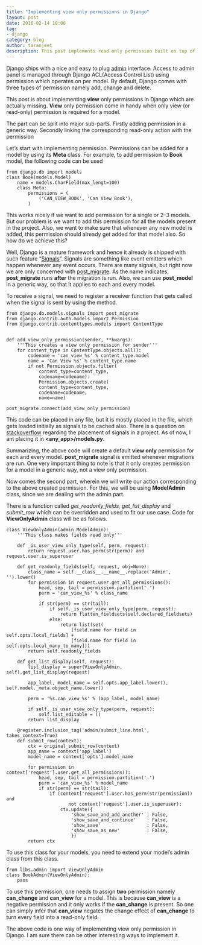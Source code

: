 ```yaml
---
title: "Implementing view only permissions in Django"
layout: post
date: 2016-02-14 10:00
tag:
- django
category: blog
author: taranjeet
description: This post implements read only permission built on top of Django ACL.
---
```


Django ships with a nice and easy to plug [admin](https://docs.djangoproject.com/en/1.11/ref/contrib/admin/) interface. Access to admin panel is managed through Django ACL(Access Control List) using
permission which operates on per model. By default, Django comes with three
types of permission namely add, change and delete.

This post is about implementing **view** only permissions in Django which are
actually missing. **View** only permission come in handy when only view (or read-only)
permission is required for a model.

The part can be split into major sub-parts. Firstly adding permission in a
generic way. Secondly linking the corresponding read-only action with the
permission

Let’s start with implementing permission. Permissions can be added for a model
by using its **Meta** class. For example, to add permission to **Book** model,
the following code can be used


```
from django.db import models
class Book(models.Model)
    name = models.CharField(max_lengt=100)
    class Meta:
        permissions = (
            ('CAN_VIEW_BOOK', 'Can View Book'),
        )

```

This works nicely if we want to add permission for a single or 2–3 models. But
our problem is we want to add this permission for all the models present in the
project. Also, we want to make sure that whenever any new model is added, this
permission should already get added for that model also. So how do we achieve
this?

Well, Django is a mature framework and hence it already is shipped with such
feature “[Signals](https://docs.djangoproject.com/en/1.11/topics/signals/)”.
Signals are something like event emitters which happen whenever any event
occurs. There are many signals, but right now we are only concerned with
[post_migrate](https://docs.djangoproject.com/en/1.11/ref/signals/#post-migrate).
As the name indicates, **post_migrate** runs **after** the migration is run. Also,
we can use **post_model** in a generic way, so that it applies to each and every
model.

To receive a signal, we need to register a receiver function that gets called
when the signal is sent by using the  method.

```
from django.db.models.signals import post_migrate
from django.contrib.auth.models import Permission
from django.contrib.contenttypes.models import ContentType


def add_view_only_permission(sender, **kwargs):
    '''This creates a view only permission for sender'''
    for content_type in ContentType.objects.all():
        codename = 'can_view_%s' % content_type.model
        name = 'Can View %s' % content_type.name
        if not Permission.objects.filter(
            content_type=content_type,
            codename=codename):
            Permission.objects.create(
            content_type=content_type,
            codename=codename,
            name=name)

post_migrate.connect(add_view_only_permission)

```

This code can be placed in any file, but it is mostly placed in the file, which gets
loaded initially as signals to be cached also. There is a question on
[stackoverflow](https://stackoverflow.com/questions/2719038/where-should-signal-handlers-live-in-a-django-project)
regarding the placement of signals in a project. As of now, I am placing it in
**<any_app>/models.py**.

Summarizing, the above code will create a default **view only** permission for
each and every model. **post_migrate** signal is emitted whenever migrations
are run. One very important thing to note is that it only creates permission for
a model in a generic way, not a view only permission.

Now comes the second part, wherein we will write our action corresponding to
the above created permission. For this, we will be using **ModelAdmin** class,
since we are dealing with the admin part.

There is a function called *get_readonly_fields, get_list_display* and
*submit_row* which can be overridden and used to fit our use case. Code for
**ViewOnlyAdmin** class will be as follows.

```
class ViewOnlyAdmin(admin.ModelAdmin):
    '''This class makes fields read only'''

    def _is_user_view_only_type(self, perm, request):
        return request.user.has_perm(str(perm)) and request.user.is_superuser

    def get_readonly_fields(self, request, obj=None):
        class_name = self.__class__.__name__.replace('Admin', '').lower()
        for permission in request.user.get_all_permissions():
            head, sep, tail = permission.partition('.')
            perm = 'can_view_%s' % class_name

            if str(perm) == str(tail):
                if self._is_user_view_only_type(perm, request):
                    return flatten_fieldsets(self.declared_fieldsets)
                else:
                    return list(set(
                        [field.name for field in self.opts.local_fields] +
                        [field.name for field in self.opts.local_many_to_many]))
        return self.readonly_fields

    def get_list_display(self, request):
        list_display = super(ViewOnlyAdmin, self).get_list_display(request)

        app_label, model_name = self.opts.app_label.lower(), self.model._meta.object_name.lower()

        perm = '%s.can_view_%s' % (app_label, model_name)

        if self._is_user_view_only_type(perm, request):
            self.list_editable = ()
        return list_display

    @register.inclusion_tag('admin/submit_line.html', takes_context=True)
    def submit_row(context):
        ctx = original_submit_row(context)
        app_name = context['app_label']
        model_name = context['opts'].model_name

        for permission in context['request'].user.get_all_permissions():
            head, sep, tail = permission.partition('.')
            perm = 'can_view_%s' % model_name
            if str(perm) == str(tail):
                if (context['request'].user.has_perm(str(permission)) and
                       not context['request'].user.is_superuser):
                    ctx.update({
                        'show_save_and_add_another' : False,
                        'show_save_and_continue'    : False,
                        'show_save'                 : False,
                        'show_save_as_new'          : False,
                        })
        return ctx

```

To use this class for your models, you need to extend your model’s admin class
from this class.

```
from libs.admin import ViewOnlyAdmin
class BookAdmin(ViewOnlyAdmin):
    pass
```

To use this permission, one needs to assign **two** permission namely
**can_change** and **can_view** for a model. This is because **can_view** is a
negative permission and it only works if the **can_change** is present. So one
can simply infer that **can_view** negates the change effect of **can_change**
to turn every field into a read-only field.

The above code is one way of implementing view only permission in Django. I am
sure there can be other interesting ways to implement it.



